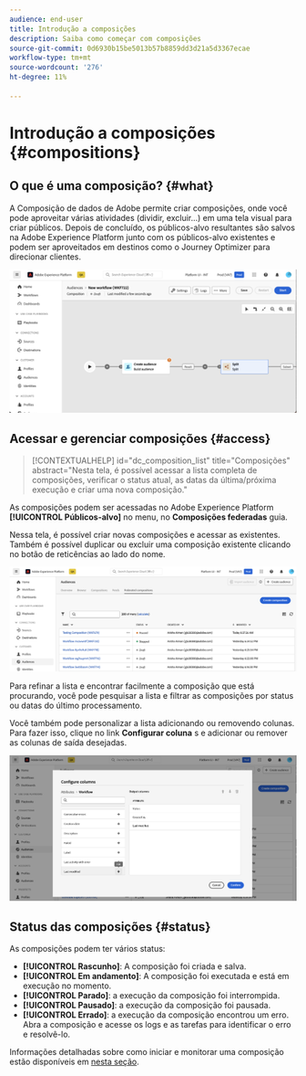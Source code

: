 ```yaml
---
audience: end-user
title: Introdução a composições
description: Saiba como começar com composições
source-git-commit: 0d6930b15be5013b57b8859dd3d21a5d3367ecae
workflow-type: tm+mt
source-wordcount: '276'
ht-degree: 11%

---
```


# Introdução a composições {#compositions}

## O que é uma composição? {#what}

A Composição de dados de Adobe permite criar composições, onde você pode aproveitar várias atividades (dividir, excluir...) em uma tela visual para criar públicos. Depois de concluído, os públicos-alvo resultantes são salvos na Adobe Experience Platform junto com os públicos-alvo existentes e podem ser aproveitados em destinos como o Journey Optimizer para direcionar clientes.

![](assets/composition-example.png)

## Acessar e gerenciar composições {#access}

>[!CONTEXTUALHELP]
>id="dc_composition_list"
>title="Composições"
>abstract="Nesta tela, é possível acessar a lista completa de composições, verificar o status atual, as datas da última/próxima execução e criar uma nova composição."

As composições podem ser acessadas no Adobe Experience Platform **[!UICONTROL Públicos-alvo]** no menu, no **Composições federadas** guia.

Nessa tela, é possível criar novas composições e acessar as existentes. Também é possível duplicar ou excluir uma composição existente clicando no botão de reticências ao lado do nome.

![](assets/compositions-list.png)

Para refinar a lista e encontrar facilmente a composição que está procurando, você pode pesquisar a lista e filtrar as composições por status ou datas do último processamento.

Você também pode personalizar a lista adicionando ou removendo colunas. Para fazer isso, clique no link **Configurar coluna** s e adicionar ou remover as colunas de saída desejadas.

![](assets/compositions-columns.png)

## Status das composições {#status}

As composições podem ter vários status:

* **[!UICONTROL Rascunho]**: A composição foi criada e salva.
* **[!UICONTROL Em andamento]**: A composição foi executada e está em execução no momento.
* **[!UICONTROL Parado]**: a execução da composição foi interrompida.
* **[!UICONTROL Pausado]**: a execução da composição foi pausada.
* **[!UICONTROL Errado]**: a execução da composição encontrou um erro. Abra a composição e acesse os logs e as tarefas para identificar o erro e resolvê-lo.

Informações detalhadas sobre como iniciar e monitorar uma composição estão disponíveis em [nesta seção](../compositions/start-monitor-composition.md).